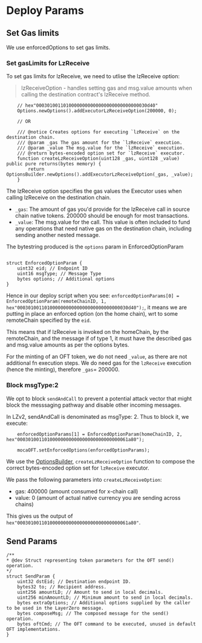 # Deploy Params

## Set Gas limits

We use enforcedOptions to set gas limits.

### Set gasLimits for LzReceive

To set gas limits for lzReceive, we need to utlise the lzReceive option:

> lzReceiveOption - handles setting gas and msg.value amounts when calling the destination contract's lzReceive method.

```solidity
    // hex"00030100110100000000000000000000000000030d40"
    Options.newOptions().addExecutorLzReceiveOption(200000, 0);

    // OR

    /// @notice Creates options for executing `lzReceive` on the destination chain.
    /// @param _gas The gas amount for the `lzReceive` execution.
    /// @param _value The msg.value for the `lzReceive` execution.
    /// @return bytes-encoded option set for `lzReceive` executor.
    function createLzReceiveOption(uint128 _gas, uint128 _value) public pure returns(bytes memory) {
        return OptionsBuilder.newOptions().addExecutorLzReceiveOption(_gas, _value);
    }
```

The lzReceive option specifies the gas values the Executor uses when calling lzReceive on the destination chain.

- `_gas`: The amount of gas you'd provide for the lzReceive call in source chain native tokens. 200000 should be enough for most transactions.
- `_value`: The msg.value for the call. This value is often included to fund any operations that need native gas on the destination chain, including sending another nested message.

The bytestring produced is the `options` param in EnforcedOptionParam

```solidity

struct EnforcedOptionParam {
    uint32 eid; // Endpoint ID
    uint16 msgType; // Message Type
    bytes options; // Additional options
}

```


Hence in our deploy script when you see: `enforcedOptionParams[0] = EnforcedOptionParam(remoteChainID, 1, hex"00030100110100000000000000000000000000030d40");`,
it means we are putting in place an enforced option (on the home chain), wrt to some remoteChain specified by the `eid`.

This means that if lzReceive is invoked on the homeChain, by the remoteChain, and the message if of type 1, it must have the described gas and msg.value amounts as per the options bytes.

For the minting of an OFT token, we do not need `_value`, as there are not additional fn execution steps. We do need gas for the `lzReceive` execution (hence the minting), therefore `_gas`= 200000.

### Block msgType:2

We opt to block `sendAndCall` to prevent a potential attack vector that might block the messsaging pathway and disable other incoming messages. 

In LZv2, sendAndCall is denominated as msgType: 2. Thus to block it, we execute:

        enforcedOptionParams[1] = EnforcedOptionParam(homeChainID, 2, hex"00030100110100000000000000000000000000061a80");

        mocaOFT.setEnforcedOptions(enforcedOptionParams);

We use the [OptionsBuilder](https://remix.ethereum.org/#url=https://docs.layerzero.network/LayerZero/contracts/OptionsGenerator.sol&lang=en&optimize=false&runs=200&evmVersion=null&version=soljson-v0.8.24+commit.e11b9ed9.js),  `createLzReceiveOption` function to compose the correct bytes-encoded option set for `lzReceive` executor.

We pass the following parameters into `createLzReceiveOption`:

- gas: 400000 (amount consumed for x-chain call)
- value: 0    (amount of actual native currency you are sending across chains)

This gives us the output of `hex"00030100110100000000000000000000000000061a80"`.




## Send Params

    /**
    * @dev Struct representing token parameters for the OFT send() operation.
    */
    struct SendParam {
        uint32 dstEid; // Destination endpoint ID.
        bytes32 to; // Recipient address.
        uint256 amountLD; // Amount to send in local decimals.
        uint256 minAmountLD; // Minimum amount to send in local decimals.
        bytes extraOptions; // Additional options supplied by the caller to be used in the LayerZero message.
        bytes composeMsg; // The composed message for the send() operation.
        bytes oftCmd; // The OFT command to be executed, unused in default OFT implementations.
    }

